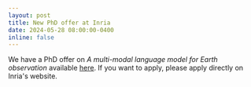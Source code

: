 ```yaml
---
layout: post
title: New PhD offer at Inria
date: 2024-05-28 08:00:00-0400
inline: false
---
```


We have a PhD offer on *A multi-modal language model for Earth observation* available <a href="https://recrutement.inria.fr/public/classic/en/offres/2024-07756">here</a>. If you want to apply, please apply directly on Inria's website.